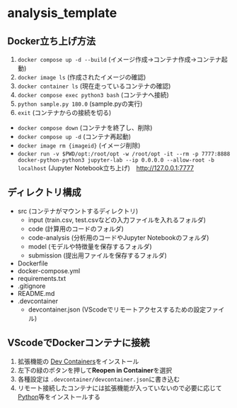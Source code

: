 # analysis_template

## Docker立ち上げ方法

1. `docker compose up -d --build` (イメージ作成→コンテナ作成→コンテナ起動)
2. `docker image ls` (作成されたイメージの確認)
3. `docker container ls` (現在走っているコンテナの確認)
4. `docker compose exec python3 bash` (コンテナへ接続)
5. `python sample.py 180.0` (sample.pyの実行)
6. `exit` (コンテナからの接続を切る)

- `docker compose down` (コンテナを終了し、削除)
- `docker compose up -d` (コンテナ再起動)
- `docker image rm {imageid}` (イメージ削除)
- `docker run -v $PWD/opt:/root/opt -w /root/opt -it --rm -p 7777:8888 docker-python-python3 jupyter-lab --ip 0.0.0.0 --allow-root -b localhost` (Jupyter Notebook立ち上げ)　<http://127.0.0.1:7777>

## ディレクトリ構成

- src (コンテナがマウントするディレクトリ)
  - input (train.csv, test.csvなどの入力ファイルを入れるフォルダ)
  - code (計算用のコードのフォルダ)
  - code-analysis (分析用のコードやJupyter Notebookのフォルダ)
  - model (モデルや特徴量を保存するフォルダ)
  - submission (提出用ファイルを保存するフォルダ)
- Dockerfile
- docker-compose.yml
- requirements.txt
- .gitignore
- README.md
- .devcontainer
  - devcontainer.json (VScodeでリモートアクセスするための設定ファイル)

## VScodeでDockerコンテナに接続

1. 拡張機能の [Dev Containers](https://marketplace.visualstudio.com/items?itemName=ms-vscode-remote.remote-containers)をインストール
2. 左下の緑のボタンを押して**Reopen in Container**を選択
3. 各種設定は `.devcontainer/devcontainer.json`に書き込む
4. リモート接続したコンテナには拡張機能が入っていないので必要に応じて[Python](https://marketplace.visualstudio.com/items?itemName=ms-python.python)等をインストールする
